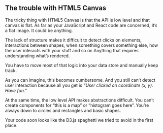 
## The trouble with HTML5 Canvas

The tricky thing with HTML5 Canvas is that the API is low level and that
canvas is flat. As far as your JavaScript and React code are concerned,
it’s a flat image. It could be anything.

The lack of structure makes it difficult to detect clicks on elements,
interactions between shapes, when something covers something else, how
the user interacts with your stuff and so on Anything that requires
understanding what’s rendered.

You have to move most of that logic into your data store and manually
keep track.

As you can imagine, this becomes cumbersome. And you still can’t detect
user interaction because all you get is *“User clicked on coordinate (x,
y). Have fun.”*

At the same time, the low level API makes abstractions difficult. You
can’t create components for “this is a map” or “histogram goes here”.
You’re always down to circles and rectangles and basic shapes.

Your code soon looks like the D3.js spaghetti we tried to avoid in the
first
place.
